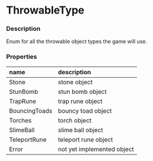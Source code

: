 # ThrowableType

### Description

Enum for all the throwable object types the game will use.

### Properties

| name | description |
| :--- | :--- |
| Stone | stone object |
| StunBomb | stun bomb object |
| TrapRune | trap rune object |
| BouncingToads | bouncy toad object |
| Torches | torch object |
| SlimeBall | slime ball object |
| TeleportRune | teleport rune object |
| Error | not yet implemented object |

